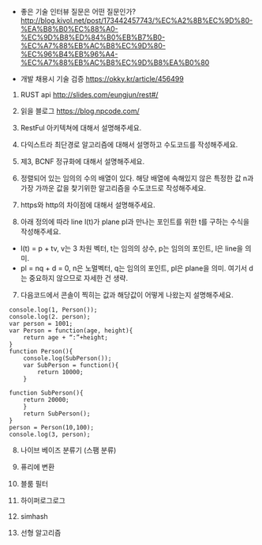 
- 좋은 기술 인터뷰 질문은 어떤 질문인가?
  http://blog.kivol.net/post/173442457743/%EC%A2%8B%EC%9D%80-%EA%B8%B0%EC%88%A0-%EC%9D%B8%ED%84%B0%EB%B7%B0-%EC%A7%88%EB%AC%B8%EC%9D%80-%EC%96%B4%EB%96%A4-%EC%A7%88%EB%AC%B8%EC%9D%B8%EA%B0%80

- 개발 채용시 기술 검증 
https://okky.kr/article/456499

1. RUST api 
http://slides.com/eungjun/rest#/

2. 읽을 블로그 
https://blog.npcode.com/


1. RestFul 아키텍쳐에 대해서 설명해주세요.


2. 다익스트라 최단경로 알고리즘에 대해서 설명하고 수도코드를 작성해주세요.


3. 제3, BCNF 정규화에 대해서 설명해주세요.


4. 정렬되어 있는 임의의 수의 배열이 있다. 해당 배열에 속해있지 않은 특정한 값 n과 가장 가까운 값을 찾기위한 알고리즘을 수도코드로 작성해주세요.


5. https와 http의 차이점에 대해서 설명해주세요.


6. 아래 정의에 따라 line l(t)가 plane pl과 만나는 포인트를 위한 t를 구하는 수식을 작성해주세요.
- l(t) = p + tv, v는 3 차원 벡터, t는 임의의 상수, p는 임의의 포인트, l은 line을 의미.
- pl = nq + d = 0, n은 노멀벡터, q는 임의의 포인트, pl은 plane을 의미. 여기서 d는 중요하지 않으므로 자세한 건 생략.


7. 다음코드에서 콘솔이 찍히는 값과 해당값이 어떻게 나왔는지 설명해주세요.
```
console.log(1, Person());
console.log(2. person);
var person = 1001;
var Person = function(age, height){
	return age + “:”+height;
}
function Person(){
	console.log(SubPerson());
	var SubPerson = function(){
		return 10000;
	}

function SubPerson(){
	return 20000;
	}
	return SubPerson();
}
person = Person(10,100);
console.log(3, person);
```


8. 나이브 베이즈 분류기 (스팸 분류)

9. 퓨리에 변환

10. 블룸 필터

11. 하이퍼로그로그

12. simhash

13. 선형 알고리즘

